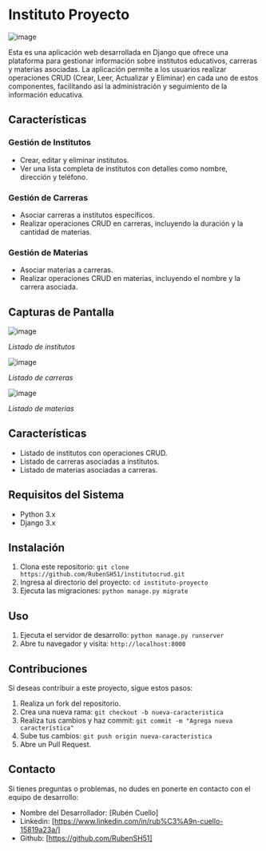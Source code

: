 # Instituto Proyecto

![image](https://github.com/RubenSH51/institutocrud/assets/75585470/dd65a0d4-f0a7-416a-a359-e7a7c3c3b05b)


Esta es una aplicación web desarrollada en Django que ofrece una plataforma para gestionar información sobre institutos educativos, carreras y materias asociadas. 
La aplicación permite a los usuarios realizar operaciones CRUD (Crear, Leer, Actualizar y Eliminar) en cada uno de estos componentes, facilitando así la 
administración y seguimiento de la información educativa.

## Características

### Gestión de Institutos
- Crear, editar y eliminar institutos.
- Ver una lista completa de institutos con detalles como nombre, dirección y teléfono.

### Gestión de Carreras
- Asociar carreras a institutos específicos.
- Realizar operaciones CRUD en carreras, incluyendo la duración y la cantidad de materias.

### Gestión de Materias
- Asociar materias a carreras.
- Realizar operaciones CRUD en materias, incluyendo el nombre y la carrera asociada.


## Capturas de Pantalla

![image](https://github.com/RubenSH51/institutocrud/assets/75585470/3378503c-6063-4fb2-8cdf-34ad036499b5)

_Listado de institutos_

![image](https://github.com/RubenSH51/institutocrud/assets/75585470/7c0bfb6a-2b76-472e-adc5-6bf1f6efc722)

_Listado de carreras_

![image](https://github.com/RubenSH51/institutocrud/assets/75585470/127bb9a9-6c82-48b3-bde1-6238eb70c397)

_Listado de materias_

## Características

- Listado de institutos con operaciones CRUD.
- Listado de carreras asociadas a institutos.
- Listado de materias asociadas a carreras.

## Requisitos del Sistema

- Python 3.x
- Django 3.x


## Instalación

1. Clona este repositorio: `git clone https://github.com/RubenSH51/institutocrud.git`
2. Ingresa al directorio del proyecto: `cd instituto-proyecto`
3. Ejecuta las migraciones: `python manage.py migrate`

## Uso

1. Ejecuta el servidor de desarrollo: `python manage.py runserver`
2. Abre tu navegador y visita: `http://localhost:8000`

## Contribuciones

Si deseas contribuir a este proyecto, sigue estos pasos:

1. Realiza un fork del repositorio.
2. Crea una nueva rama: `git checkout -b nueva-caracteristica`
3. Realiza tus cambios y haz commit: `git commit -m "Agrega nueva característica"`
4. Sube tus cambios: `git push origin nueva-caracteristica`
5. Abre un Pull Request.


## Contacto

Si tienes preguntas o problemas, no dudes en ponerte en contacto con el equipo de desarrollo:

- Nombre del Desarrollador: [Rubén Cuello]
- Linkedin: [https://www.linkedin.com/in/rub%C3%A9n-cuello-15819a23a/]
- Github: [https://github.com/RubenSH51]

